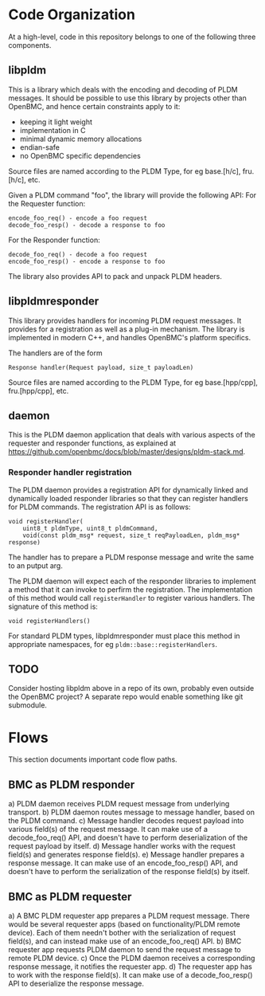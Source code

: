 # Code Organization
At a high-level, code in this repository belongs to one of the following three
components.

## libpldm
This is a library which deals with the encoding and decoding of PLDM messages.
It should be possible to use this library by projects other than OpenBMC, and
hence certain constraints apply to it:
- keeping it light weight
- implementation in C
- minimal dynamic memory allocations
- endian-safe
- no OpenBMC specific dependencies

Source files are named according to the PLDM Type, for eg base.[h/c], fru.[h/c],
etc.

Given a PLDM command "foo", the library will provide the following API:
For the Requester function:
```
encode_foo_req() - encode a foo request
decode_foo_resp() - decode a response to foo
```
For the Responder function:
```
decode_foo_req() - decode a foo request
encode_foo_resp() - encode a response to foo
```
The library also provides API to pack and unpack PLDM headers.

## libpldmresponder
This library provides handlers for incoming PLDM request messages. It provides
for a registration as well as a plug-in mechanism. The library is implemented in
modern C++, and handles OpenBMC's platform specifics.

The handlers are of the form
```
Response handler(Request payload, size_t payloadLen)
```

Source files are named according to the PLDM Type, for eg base.[hpp/cpp],
fru.[hpp/cpp], etc.

## daemon
This is the PLDM daemon application that deals with various aspects of the
requester and responder functions, as explained at
https://github.com/openbmc/docs/blob/master/designs/pldm-stack.md.

### Responder handler registration

The PLDM daemon provides a registration API for dynamically linked and
dynamically loaded responder libraries so that they can register handlers for
PLDM commands. The registration API is as follows:
```
void registerHandler(
    uint8_t pldmType, uint8_t pldmCommand,
    void(const pldm_msg* request, size_t reqPayloadLen, pldm_msg* response)
```
The handler has to prepare a PLDM response message and write the same to an
putput arg.

The PLDM daemon will expect each of the responder libraries to implement a
method that it can invoke to perfirm the registration. The implementation of
this method would call `registerHandler` to register various handlers. The
signature of this method is:
```
void registerHandlers()
```
For standard PLDM types, libpldmresponder must place this method in appropriate
namespaces, for eg `pldm::base::registerHandlers`.

## TODO
Consider hosting libpldm above in a repo of its own, probably even outside the
OpenBMC project? A separate repo would enable something like git submodule.

# Flows
This section documents important code flow paths.

## BMC as PLDM responder
a) PLDM daemon receives PLDM request message from underlying transport.
b) PLDM daemon routes message to message handler, based on the PLDM command.
c) Message handler decodes request payload into various field(s) of the request
   message. It can make use of a decode_foo_req() API, and doesn't have to
   perform deserialization of the request payload by itself.
d) Message handler works with the request field(s) and generates response
   field(s).
e) Message handler prepares a response message. It can make use of an
   encode_foo_resp() API, and doesn't have to perform the serialization of the
   response field(s) by itself.

## BMC as PLDM requester
a) A BMC PLDM requester app prepares a PLDM request message. There would be
   several requester apps (based on functionality/PLDM remote device). Each of
   them needn't bother with the serialization of request field(s), and can
   instead make use of an encode_foo_req() API.
b) BMC requester app requests PLDM daemon to send the request message to remote
   PLDM device.
c) Once the PLDM daemon receives a corresponding response message, it notifies
   the requester app.
d) The requester app has to work with the response field(s). It can make use of
   a decode_foo_resp() API to deserialize the response message.
